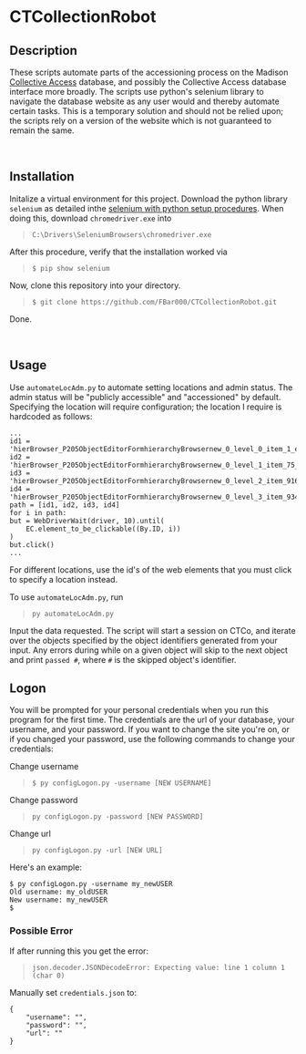 # CTCollectionRobot


## Description

These scripts automate parts of the accessioning process on the Madison [Collective Access](https://collectiveaccess.org/) database, and possibly the Collective Access database interface more broadly. The scripts use python's selenium library to navigate the database website as any user would and thereby automate certain tasks. This is a temporary solution and should not be relied upon; the scripts rely on a version of the website which is not guaranteed to remain the same. 

<br>

## Installation

Initalize a virtual environment for this project. Download the python library `selenium` as detailed inthe [selenium with python setup procedures](https://selenium-python.readthedocs.io/). When doing this, download  `chromedriver.exe` into 

>`C:\Drivers\SeleniumBrowsers\chromedriver.exe`

After this procedure, verify that the installation worked via

> `$ pip show selenium`

Now, clone this repository into your directory.

> `$ git clone https://github.com/FBar000/CTCollectionRobot.git`

Done. 

<br>

## Usage

Use `automateLocAdm.py` to automate setting locations and admin status. The admin status will be "publicly accessible" and "accessioned" by default. Specifying the location will require configuration; the location I require is hardcoded as follows:

```
...
id1 = 'hierBrowser_P205ObjectEditorFormhierarchyBrowsernew_0_level_0_item_1_edit'
id2 = 'hierBrowser_P205ObjectEditorFormhierarchyBrowsernew_0_level_1_item_75_edit'
id3 = 'hierBrowser_P205ObjectEditorFormhierarchyBrowsernew_0_level_2_item_916_edit'
id4 = 'hierBrowser_P205ObjectEditorFormhierarchyBrowsernew_0_level_3_item_934_edit'
path = [id1, id2, id3, id4]
for i in path:
but = WebDriverWait(driver, 10).until(
    EC.element_to_be_clickable((By.ID, i))
)
but.click()
...
```

For different locations, use the id's of the web elements that you must click to specify a location instead.

To use `automateLocAdm.py`, run

>  `py automateLocAdm.py`

Input the data requested. The script will start a session on CTCo, and iterate over the objects specified by the object identifiers generated from your input. Any errors during while on a given object will skip to the next object and print `passed #`, where `#` is the skipped object's identifier. 

## Logon 

You will be prompted for your personal credentials when you run this program for the first time. The credentials are the url of your database, your username, and your password. If you want to change the site you're on, or if you changed your password, use the following commands to change your credentials:

Change username
> `$ py configLogon.py -username [NEW USERNAME]`

Change password

> `py configLogon.py -password [NEW PASSWORD]`

Change url

> `py configLogon.py -url [NEW URL]`


Here's an example:
```
$ py configLogon.py -username my_newUSER
Old username: my_oldUSER
New username: my_newUSER
$ 
```

### Possible Error

If after running this you get the error:

> `json.decoder.JSONDecodeError: Expecting value: line 1 column 1 (char 0)`

Manually set `credentials.json` to:
```
{
    "username": "",
    "password": "",
    "url": ""
}
```

